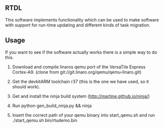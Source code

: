 
RTDL
----------------------------------------

This software implements functionality which can be used to make
software with support for run-time updating and different kinds of
task migration.

  Usage
----------------------------------------

If you want to see if the software actually works there is a simple
way to do this.

1. Download and compile linaros qemu port of the VersaTile Express
   Cortex-A9. (clone from git://git.linaro.org/qemu/qemu-linaro.git)

2. Get the devkitARM toolchain r37 (this is the one we have used, so
   it should work).

3. Get and install the ninja build system
   (http://martine.github.io/ninja/)

4. Run python gen_build_ninja.py && ninja

5. Insert the correct path of your qemu binary into start_qemu.sh and
   run ./start_qemu.sh bin/rtudemo.bin


